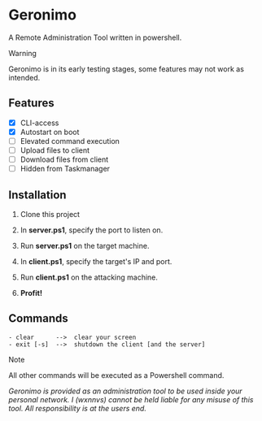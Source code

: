 # Geronimo
A Remote Administration Tool written in powershell.

> [!WARNING]
> Geronimo is in its early testing stages, some features may not work as intended.

## Features
- [x] CLI-access
- [x] Autostart on boot
- [ ] Elevated command execution
- [ ] Upload files to client
- [ ] Download files from client
- [ ] Hidden from Taskmanager

## Installation
1. Clone this project

2. In **server.ps1**, specify the port to listen on.
3. Run **server.ps1** on the target machine.

4. In **client.ps1**, specify the target's IP and port.
5. Run **client.ps1** on the attacking machine.
6. **Profit!**

## Commands
```
- clear      -->  clear your screen
- exit [-s]  -->  shutdown the client [and the server]
```
> [!NOTE]
> All other commands will be executed as a Powershell command.

*Geronimo is provided as an administration tool to be used inside your personal network. I (wxnnvs) cannot be held liable for any misuse of this tool. All responsibility is at the users end.*
